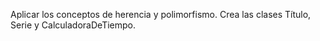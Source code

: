 Aplicar los conceptos de herencia y polimorfismo. Crea las clases Título, Serie y CalculadoraDeTiempo.
